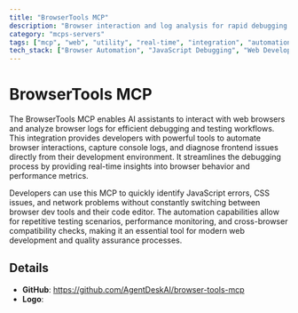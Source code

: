 ```yaml
---
title: "BrowserTools MCP"
description: "Browser interaction and log analysis for rapid debugging and testing"
category: "mcps-servers"
tags: ["mcp", "web", "utility", "real-time", "integration", "automation"]
tech_stack: ["Browser Automation", "JavaScript Debugging", "Web Development", "Performance Monitoring", "Cross-browser Testing"]
---
```


# BrowserTools MCP

The BrowserTools MCP enables AI assistants to interact with web browsers and analyze browser logs for efficient debugging and testing workflows. This integration provides developers with powerful tools to automate browser interactions, capture console logs, and diagnose frontend issues directly from their development environment. It streamlines the debugging process by providing real-time insights into browser behavior and performance metrics.

Developers can use this MCP to quickly identify JavaScript errors, CSS issues, and network problems without constantly switching between browser dev tools and their code editor. The automation capabilities allow for repetitive testing scenarios, performance monitoring, and cross-browser compatibility checks, making it an essential tool for modern web development and quality assurance processes.

## Details

- **GitHub**: https://github.com/AgentDeskAI/browser-tools-mcp
- **Logo**: 

